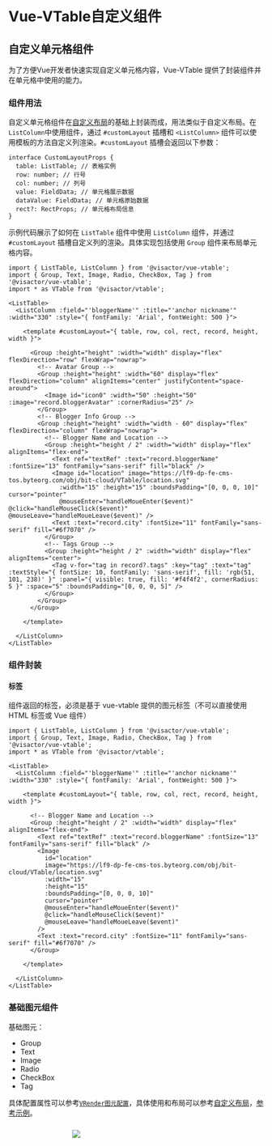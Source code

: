 # Vue-VTable自定义组件

## 自定义单元格组件

为了方便Vue开发者快速实现自定义单元格内容，Vue-VTable 提供了封装组件并在单元格中使用的能力。

### 组件用法

自定义单元格组件在[自定义布局](../custom_define/custom_layout)的基础上封装而成，用法类似于自定义布局。在`ListColumn`中使用组件，通过 `#customLayout` 插槽和 `<ListColumn>` 组件可以使用模板的方法自定义列渲染。`#customLayout` 插槽会返回以下参数：
```tsx
interface CustomLayoutProps {
  table: ListTable; // 表格实例
  row: number; // 行号
  col: number; // 列号
  value: FieldData; // 单元格展示数据
  dataValue: FieldData; // 单元格原始数据
  rect?: RectProps; // 单元格布局信息
}
```

示例代码展示了如何在 `ListTable` 组件中使用 `ListColumn` 组件，并通过 `#customLayout` 插槽自定义列的渲染。具体实现包括使用 `Group` 组件来布局单元格内容。

```tsx
import { ListTable, ListColumn } from '@visactor/vue-vtable';
import { Group, Text, Image, Radio, CheckBox, Tag } from '@visactor/vue-vtable';
import * as VTable from '@visactor/vtable';

<ListTable>
  <ListColumn :field="'bloggerName'" :title="'anchor nickname'" :width="330" :style="{ fontFamily: 'Arial', fontWeight: 500 }">

    <template #customLayout="{ table, row, col, rect, record, height, width }">

      <Group :height="height" :width="width" display="flex" flexDirection="row" flexWrap="nowrap">
        <!-- Avatar Group -->
        <Group :height="height" :width="60" display="flex" flexDirection="column" alignItems="center" justifyContent="space-around">
          <Image id="icon0" :width="50" :height="50" :image="record.bloggerAvatar" :cornerRadius="25" />
        </Group>
        <!-- Blogger Info Group -->
        <Group :height="height" :width="width - 60" display="flex" flexDirection="column" flexWrap="nowrap">
          <!-- Blogger Name and Location -->
          <Group :height="height / 2" :width="width" display="flex" alignItems="flex-end">
            <Text ref="textRef" :text="record.bloggerName" :fontSize="13" fontFamily="sans-serif" fill="black" />
            <Image id="location" image="https://lf9-dp-fe-cms-tos.byteorg.com/obj/bit-cloud/VTable/location.svg"
              :width="15" :height="15" :boundsPadding="[0, 0, 0, 10]" cursor="pointer"
              @mouseEnter="handleMoueEnter($event)" @click="handleMouseClick($event)" @mouseLeave="handleMoueLeave($event)" />
            <Text :text="record.city" :fontSize="11" fontFamily="sans-serif" fill="#6f7070" />
          </Group>
          <!-- Tags Group -->
          <Group :height="height / 2" :width="width" display="flex" alignItems="center">
            <Tag v-for="tag in record?.tags" :key="tag" :text="tag" :textStyle="{ fontSize: 10, fontFamily: 'sans-serif', fill: 'rgb(51, 101, 238)' }" :panel="{ visible: true, fill: '#f4f4f2', cornerRadius: 5 }" :space="5" :boundsPadding="[0, 0, 0, 5]" />
          </Group>
        </Group>
      </Group>

    </template>

  </ListColumn>
</ListTable>
```

### 组件封装

#### 标签

组件返回的标签，必须是基于 vue-vtable 提供的图元标签（不可以直接使用 HTML 标签或 Vue 组件）

```tsx
import { ListTable, ListColumn } from '@visactor/vue-vtable';
import { Group, Text, Image, Radio, CheckBox, Tag } from '@visactor/vue-vtable';
import * as VTable from '@visactor/vtable';

<ListTable>
  <ListColumn :field="'bloggerName'" :title="'anchor nickname'" :width="330" :style="{ fontFamily: 'Arial', fontWeight: 500 }">

    <template #customLayout="{ table, row, col, rect, record, height, width }">

      <!-- Blogger Name and Location -->
      <Group :height="height / 2" :width="width" display="flex" alignItems="flex-end">
        <Text ref="textRef" :text="record.bloggerName" :fontSize="13" fontFamily="sans-serif" fill="black" />
        <Image
          id="location"
          image="https://lf9-dp-fe-cms-tos.byteorg.com/obj/bit-cloud/VTable/location.svg"
          :width="15"
          :height="15"
          :boundsPadding="[0, 0, 0, 10]"
          cursor="pointer"
          @mouseEnter="handleMoueEnter($event)"
          @click="handleMouseClick($event)"
          @mouseLeave="handleMoueLeave($event)"
        />
        <Text :text="record.city" :fontSize="11" fontFamily="sans-serif" fill="#6f7070" />
      </Group>

    </template>

  </ListColumn>
</ListTable>
```

### 基础图元组件

基础图元：

* Group 
* Text
* Image 
* Radio
* CheckBox
* Tag

具体配置属性可以参考[`VRender图元配置`](https://visactor.io/vrender/option/Group)，具体使用和布局可以参考[自定义布局](../custom_define/custom_layout)，[参考示例](../../demo-vue/custom-layout/cell-custom-component)。

<div style="display: flex; justify-content: center;">
  <img src="https://lf9-dp-fe-cms-tos.byteorg.com/obj/bit-cloud/VTable/preview/custom-cell-layout-jsx.png" style="flex: 0 0 50%; padding: 10px;">
</div>